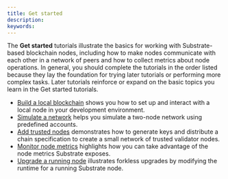 ```yaml
---
title: Get started
description:
keywords:
---
```


The **Get started** tutorials illustrate the basics for working with Substrate-based blockchain nodes, including how to make nodes communicate with each other in a network of peers and how to collect metrics about node operations.
In general, you should complete the tutorials in the order listed because they lay the foundation for trying later tutorials or performing more complex tasks.
Later tutorials reinforce or expand on the basic topics you learn in the Get started tutorials.

- [Build a local blockchain](/tutorials/get-started/build-local-blockchain/) shows you how to set up and interact with a local node in your development environment.
- [Simulate a network](/tutorials/get-started/simulate-network/) helps you simulate a two-node network using predefined accounts.
- [Add trusted nodes](/tutorials/get-started/trusted-network/) demonstrates how to generate keys and distribute a chain specification to create a small network of trusted validator nodes.
- [Monitor node metrics](/tutorials/get-started/node-metrics/) highlights how you can take advantage of the node metrics Substrate exposes.
- [Upgrade a running node](/tutorials/get-started/forkless-upgrade) illustrates forkless upgrades by modifying the runtime for a running Substrate node.
